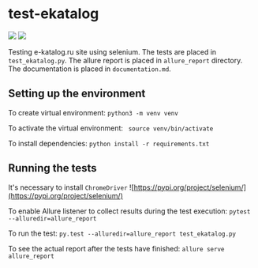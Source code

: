 # test-ekatalog
![](https://img.shields.io/badge/python-3.8%20%7C%203.9-blue) ![](https://img.shields.io/badge/allure-2.13.8-blue)

Testing e-katalog.ru site using selenium. 
The tests  are placed in `test_ekatalog.py`. The allure report is placed in `allure_report` directory. The documentation is placed in `documentation.md`. 

## Setting up the environment 
To create virtual environment:
```python3 -m venv venv```

To activate the virtual environment:
``` source venv/bin/activate```

To install dependencies:
```python install -r requirements.txt```

## Running the tests
It's necessary to install `ChromeDriver` ![https://pypi.org/project/selenium/](https://pypi.org/project/selenium/)

To enable Allure listener to collect results during the test execution:
```pytest --alluredir=allure_report```

To run the test:
```py.test --alluredir=allure_report test_ekatalog.py```

To see the actual report after the tests have finished:
```allure serve allure_report```

